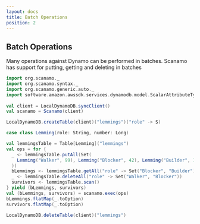 ```yaml
---
layout: docs
title: Batch Operations
position: 2
---
```


## Batch Operations
 
Many operations against Dynamo can be performed in batches. Scanamo
has support for putting, getting and deleting in batches

```scala mdoc:silent
import org.scanamo._
import org.scanamo.syntax._
import org.scanamo.generic.auto._
import software.amazon.awssdk.services.dynamodb.model.ScalarAttributeType._
 
val client = LocalDynamoDB.syncClient()
val scanamo = Scanamo(client)

LocalDynamoDB.createTable(client)("lemmings")("role" -> S)

case class Lemming(role: String, number: Long)
```

```scala mdoc
val lemmingsTable = Table[Lemming]("lemmings")
val ops = for {
  _ <- lemmingsTable.putAll(Set(
    Lemming("Walker", 99), Lemming("Blocker", 42), Lemming("Builder", 180)
  ))
  bLemmings <- lemmingsTable.getAll("role" -> Set("Blocker", "Builder"))
  _ <- lemmingsTable.deleteAll("role" -> Set("Walker", "Blocker"))
  survivors <- lemmingsTable.scan()
} yield (bLemmings, survivors)
val (bLemmings, survivors) = scanamo.exec(ops)
bLemmings.flatMap(_.toOption)
survivors.flatMap(_.toOption)
```

```scala mdoc:invisible
LocalDynamoDB.deleteTable(client)("lemmings")
```